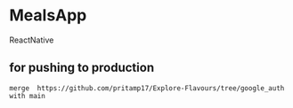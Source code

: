 # MealsApp
ReactNative


## for pushing to production
```
merge  https://github.com/pritamp17/Explore-Flavours/tree/google_auth  with main 
```
